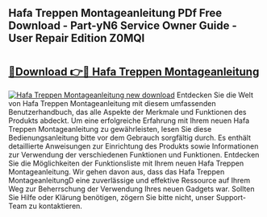 ## Hafa Treppen Montageanleitung PDf Free Download - Part-yN6 Service Owner Guide - User Repair Edition Z0MQI

# <h2><a href="http://df77da.blite.top/?on=Hafa+Treppen+Montageanleitung">🔗Download 👉🔴 Hafa Treppen Montageanleitung</a></h2>

[![Hafa Treppen Montageanleitung new download](https://i.imgur.com/lujVjoI.png)](http://df77da.blite.top/?on=Hafa+Treppen+Montageanleitung)
Entdecken Sie die Welt von Hafa Treppen Montageanleitung mit diesem umfassenden Benutzerhandbuch, das alle Aspekte der Merkmale und Funktionen des Produkts abdeckt. Um eine erfolgreiche Erfahrung mit Ihrem neuen Hafa Treppen Montageanleitung zu gewährleisten, lesen Sie diese Bedienungsanleitung bitte vor dem Gebrauch sorgfältig durch. Es enthält detaillierte Anweisungen zur Einrichtung des Produkts sowie Informationen zur Verwendung der verschiedenen Funktionen und Funktionen. Entdecken Sie die Möglichkeiten der Funktionsliste mit Ihrem neuen Hafa Treppen Montageanleitung. Wir gehen davon aus, dass das Hafa Treppen MontageanleitungD eine zuverlässige und effektive Ressource auf Ihrem Weg zur Beherrschung der Verwendung Ihres neuen Gadgets war. Sollten Sie Hilfe oder Klärung benötigen, zögern Sie bitte nicht, unser Support-Team zu kontaktieren.
